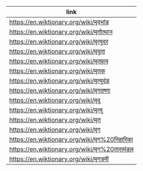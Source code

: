 |link|
|----|
|https://en.wiktionary.org/wiki/मृद्भांड|
|https://en.wiktionary.org/wiki/मृतोत्थान|
|https://en.wiktionary.org/wiki/मृत्युदर|
|https://en.wiktionary.org/wiki/मृदुता|
|https://en.wiktionary.org/wiki/मृतप्राय|
|https://en.wiktionary.org/wiki/मृतक|
|https://en.wiktionary.org/wiki/मृत्युदंड|
|https://en.wiktionary.org/wiki/मृगतृष्णा|
|https://en.wiktionary.org/wiki/मृदु|
|https://en.wiktionary.org/wiki/मृत्यु|
|https://en.wiktionary.org/wiki/मृत|
|https://en.wiktionary.org/wiki/मृग|
|https://en.wiktionary.org/wiki/मृग%20निहारिका|
|https://en.wiktionary.org/wiki/मृग%20तारामंडल|
|https://en.wiktionary.org/wiki/मृगत्रयी|
